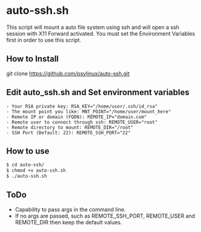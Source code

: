 # auto-ssh.sh

This script will mount a auto file system using ssh and will open a ssh session with X11 Forward activated.
You must set the Environment Variables first in order to use this script.


## How to Install

git clone https://github.com/psylinux/auto-ssh.git

## Edit auto_ssh.sh and Set environment variables
	- Your RSA private key: RSA_KEY="/home/user/.ssh/id_rsa"
	- The mount point you like: MNT_POINT="/home/user/mount_here"
	- Remote IP or domain (FQDN): REMOTE_IP="domain.com"
	- Remote user to connect through ssh: REMOTE_USER="root"
	- Remote directory to mount: REMOTE_DIR="/root"
	- SSH Port (Default: 22): REMOTE_SSH_PORT="22"


## How to use

```sh
$ cd auto-ssh/
$ chmod +x auto-ssh.sh
$ ./auto-ssh.sh
```

## ToDo

- Capability to pass args in the command line.
- If no args are passed, such as REMOTE_SSH_PORT, REMOTE_USER and REMOTE_DIR then keep the default values.
